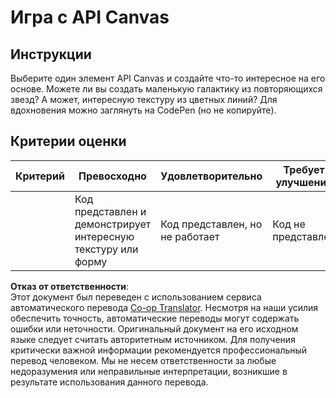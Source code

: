 <!--
CO_OP_TRANSLATOR_METADATA:
{
  "original_hash": "ca1cf78a4c60df77ab32a154ec024d7f",
  "translation_date": "2025-08-25T22:19:50+00:00",
  "source_file": "6-space-game/2-drawing-to-canvas/assignment.md",
  "language_code": "ru"
}
-->
# Игра с API Canvas

## Инструкции

Выберите один элемент API Canvas и создайте что-то интересное на его основе. Можете ли вы создать маленькую галактику из повторяющихся звезд? А может, интересную текстуру из цветных линий? Для вдохновения можно заглянуть на CodePen (но не копируйте).

## Критерии оценки

| Критерий | Превосходно                                              | Удовлетворительно                  | Требует улучшения     |
| -------- | -------------------------------------------------------- | ----------------------------------- | --------------------- |
|          | Код представлен и демонстрирует интересную текстуру или форму | Код представлен, но не работает    | Код не представлен    |

**Отказ от ответственности**:  
Этот документ был переведен с использованием сервиса автоматического перевода [Co-op Translator](https://github.com/Azure/co-op-translator). Несмотря на наши усилия обеспечить точность, автоматические переводы могут содержать ошибки или неточности. Оригинальный документ на его исходном языке следует считать авторитетным источником. Для получения критически важной информации рекомендуется профессиональный перевод человеком. Мы не несем ответственности за любые недоразумения или неправильные интерпретации, возникшие в результате использования данного перевода.